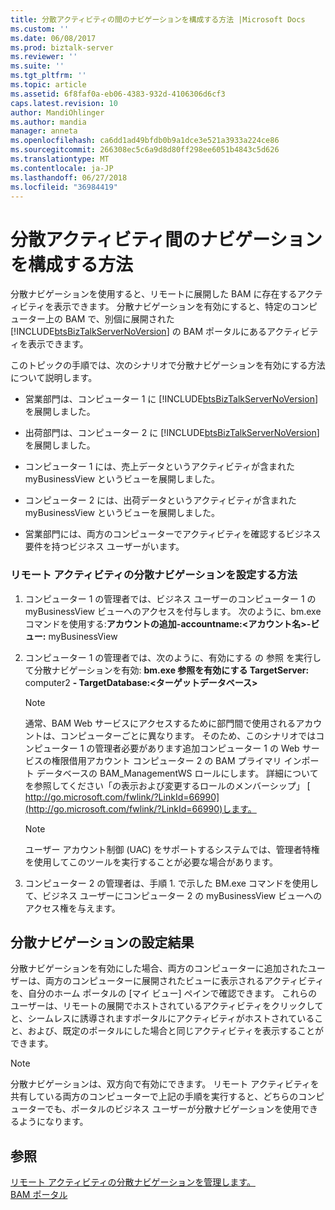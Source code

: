 ```yaml
---
title: 分散アクティビティの間のナビゲーションを構成する方法 |Microsoft Docs
ms.custom: ''
ms.date: 06/08/2017
ms.prod: biztalk-server
ms.reviewer: ''
ms.suite: ''
ms.tgt_pltfrm: ''
ms.topic: article
ms.assetid: 6f8faf0a-eb06-4383-932d-4106306d6cf3
caps.latest.revision: 10
author: MandiOhlinger
ms.author: mandia
manager: anneta
ms.openlocfilehash: ca6dd1ad49bfdb0b9a1dce3e521a3933a224ce86
ms.sourcegitcommit: 266308ec5c6a9d8d80ff298ee6051b4843c5d626
ms.translationtype: MT
ms.contentlocale: ja-JP
ms.lasthandoff: 06/27/2018
ms.locfileid: "36984419"
---
```

# <a name="how-to-configure-navigation-between-distributed-activities"></a>分散アクティビティ間のナビゲーションを構成する方法
分散ナビゲーションを使用すると、リモートに展開した BAM に存在するアクティビティを表示できます。 分散ナビゲーションを有効にすると、特定のコンピューター上の BAM で、別個に展開された [!INCLUDE[btsBizTalkServerNoVersion](../includes/btsbiztalkservernoversion-md.md)] の BAM ポータルにあるアクティビティを表示できます。  
  
 このトピックの手順では、次のシナリオで分散ナビゲーションを有効にする方法について説明します。  
  
- 営業部門は、コンピューター 1 に [!INCLUDE[btsBizTalkServerNoVersion](../includes/btsbiztalkservernoversion-md.md)] を展開しました。  
  
- 出荷部門は、コンピューター 2 に [!INCLUDE[btsBizTalkServerNoVersion](../includes/btsbiztalkservernoversion-md.md)] を展開しました。  
  
- コンピューター 1 には、売上データというアクティビティが含まれた myBusinessView というビューを展開しました。  
  
- コンピューター 2 には、出荷データというアクティビティが含まれた myBusinessView というビューを展開しました。  
  
- 営業部門には、両方のコンピューターでアクティビティを確認するビジネス要件を持つビジネス ユーザーがいます。  
  
### <a name="how-to-set-up-distributed-navigation-for-remote-activities"></a>リモート アクティビティの分散ナビゲーションを設定する方法  
  
1.  コンピューター 1 の管理者では、ビジネス ユーザーのコンピューター 1 の myBusinessView ビューへのアクセスを付与します。 次のように、bm.exe コマンドを使用する:**アカウントの追加-accountname:\<アカウント名\>-ビュー:** myBusinessView  
  
2.  コンピューター 1 の管理者では、次のように、有効にする の 参照 を実行して分散ナビゲーションを有効: **bm.exe 参照を有効にする TargetServer:** computer2 **- TargetDatabase:\<ターゲットデータベース\>**  
  
    > [!NOTE]
    >  通常、BAM Web サービスにアクセスするために部門間で使用されるアカウントは、コンピューターごとに異なります。 そのため、このシナリオではコンピューター 1 の管理者必要があります追加コンピューター 1 の Web サービスの権限借用アカウント コンピューター 2 の BAM プライマリ インポート データベースの BAM_ManagementWS ロールにします。 詳細についてを参照してください「の表示および変更するロールのメンバーシップ」 [ http://go.microsoft.com/fwlink/?LinkId=66990](http://go.microsoft.com/fwlink/?LinkId=66990)します。  
  
    > [!NOTE]
    >  ユーザー アカウント制御 (UAC) をサポートするシステムでは、管理者特権を使用してこのツールを実行することが必要な場合があります。  
  
3.  コンピューター 2 の管理者は、手順 1. で示した BM.exe コマンドを使用して、ビジネス ユーザーにコンピューター 2 の myBusinessView ビューへのアクセス権を与えます。  
  
## <a name="results-of-setting-up-distributed-navigation"></a>分散ナビゲーションの設定結果  
 分散ナビゲーションを有効にした場合、両方のコンピューターに追加されたユーザーは、両方のコンピューターに展開されたビューに表示されるアクティビティを、自分のホーム ポータルの [マイ ビュー] ペインで確認できます。 これらのユーザーは、リモートの展開でホストされているアクティビティをクリックしてと、シームレスに誘導されますポータルにアクティビティがホストされていること、および、既定のポータルにした場合と同じアクティビティを表示することができます。  
  
> [!NOTE]
>  分散ナビゲーションは、双方向で有効にできます。 リモート アクティビティを共有している両方のコンピューターで上記の手順を実行すると、どちらのコンピューターでも、ポータルのビジネス ユーザーが分散ナビゲーションを使用できるようになります。  
  
## <a name="see-also"></a>参照  
 [リモート アクティビティの分散ナビゲーションを管理します。](../core/managing-distributed-navigation-of-remote-activities.md)   
 [BAM ポータル](../core/bam-portal.md)